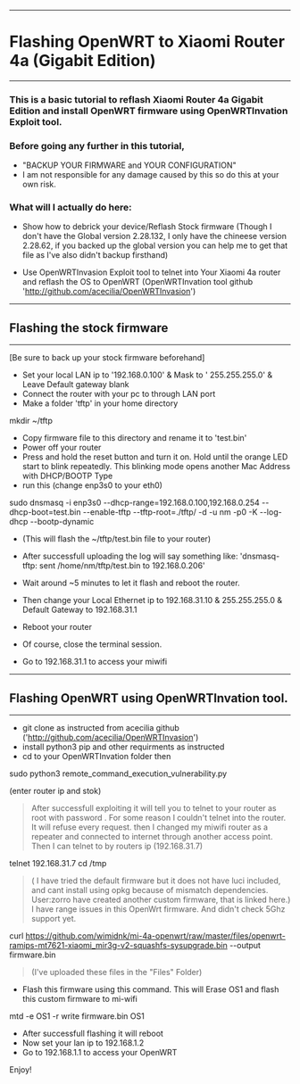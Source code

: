 ---------------------------
# Flashing OpenWRT to Xiaomi Router 4a (Gigabit Edition)
---------------------------

### This is a basic tutorial to reflash Xiaomi Router 4a Gigabit Edition and install OpenWRT firmware using OpenWRTInvation Exploit tool.

### Before going any further in this tutorial,
- "BACKUP YOUR FIRMWARE and YOUR CONFIGURATION"
- I am not responsible for any damage caused by this so do this at your own risk.

### What will I actually do here:

- Show how to debrick your device/Reflash Stock firmware (Though I don't have the Global version 2.28.132, I only have the chineese version 2.28.62, if you backed up the global version you can help me to get that file as I've also didn't backup firsthand)

- Use OpenWRTInvasion Exploit tool to telnet into Your Xiaomi 4a router and reflash the OS to OpenWRT (OpenWRTInvation tool github 'http://github.com/acecilia/OpenWRTInvasion')

---------------------------
##  Flashing the stock firmware
---------------------------
[Be sure to back up your stock firmware beforehand]

- Set your local LAN ip to '192.168.0.100' & Mask to ' 255.255.255.0' & Leave Default gateway blank
- Connect the router with your pc to through LAN port
- Make a folder 'tftp' in your home directory


mkdir ~/tftp

- Copy firmware file to this directory and rename it to 'test.bin'
- Power off your router
- Press and hold the reset button and turn it on. Hold until the orange LED start to blink repeatedly.
This blinking mode opens another Mac Address with DHCP/BOOTP Type
- run this (change enp3s0 to your eth0)

sudo dnsmasq -i enp3s0 --dhcp-range=192.168.0.100,192.168.0.254 --dhcp-boot=test.bin --enable-tftp --tftp-root=./tftp/ -d -u nm -p0 -K --log-dhcp --bootp-dynamic 

- (This will flash the ~/tftp/test.bin file to your router)
- After successfull uploading the log will say something like:
'dnsmasq-tftp: sent /home/nm/tftp/test.bin to 192.168.0.206'

- Wait around ~5 minutes to let it flash and reboot the router.
- Then change your Local Ethernet ip to 192.168.31.10 & 255.255.255.0 & Default Gateway to 192.168.31.1
- Reboot your router
- Of course, close the terminal session.
- Go to 192.168.31.1 to access your miwifi

----------------------------------------------
## Flashing OpenWRT using OpenWRTInvation tool.
----------------------------------------------

- git clone as instructed from acecilia github ('http://github.com/acecilia/OpenWRTInvasion')
- install python3 pip and other requirments as instructed
- cd to your OpenWRTInvation folder then

sudo python3 remote_command_execution_vulnerability.py

(enter router ip and stok)

> After successfull exploiting it will tell you to telnet to your router as root with password <blank>.
For some reason I couldn't telnet into the router. It will refuse every request. then I changed my miwifi router as a repeater and connected to internet through another access point. Then I can telnet to by routers ip (192.168.31.7)

telnet 192.168.31.7
cd /tmp

> ( I have tried the default firmware but it does not have luci included, and cant install using opkg because of mismatch dependencies. User:zorro have created another custom firmware, that is linked here.)
> I have range issues in this OpenWrt firmware. And didn't check 5Ghz support yet.

curl https://github.com/wimidnk/mi-4a-openwrt/raw/master/files/openwrt-ramips-mt7621-xiaomi_mir3g-v2-squashfs-sysupgrade.bin --output firmware.bin

> (I've uploaded these files in the "Files" Folder)
- Flash this firmware using this command. This will Erase OS1 and flash this custom firmware to mi-wifi

mtd -e OS1 -r write firmware.bin OS1

- After successfull flashing it will reboot
- Now set your lan ip to 192.168.1.2
- Go to 192.168.1.1 to access your OpenWRT

Enjoy!
